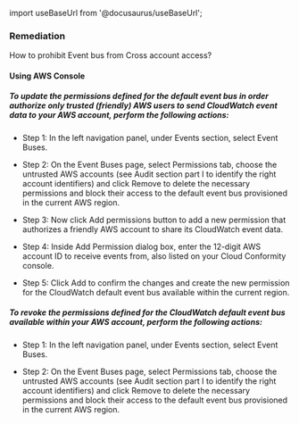 import useBaseUrl from '@docusaurus/useBaseUrl';

### Remediation
How to prohibit Event bus from Cross account access?

#### Using AWS Console

##### To update the permissions defined for the default event bus in order authorize only trusted (friendly) AWS users to send CloudWatch event data to your AWS account, perform the following actions:

- Step 1: In the left navigation panel, under Events section, select Event Buses.

- Step 2: On the Event Buses page, select Permissions tab, choose the untrusted AWS accounts (see Audit section part I to identify the right account identifiers) and click Remove to delete the necessary permissions and block their access to the default event bus provisioned in the current AWS region.

- Step 3: Now click Add permissions button to add a new permission that authorizes a friendly AWS account to share its CloudWatch event data.

- Step 4: Inside Add Permission dialog box, enter the 12-digit AWS account ID to receive events from, also listed on your Cloud Conformity console.

- Step 5: Click Add to confirm the changes and create the new permission for the CloudWatch default event bus available within the current region.

##### To revoke the permissions defined for the CloudWatch default event bus available within your AWS account, perform the following actions:

- Step 1: In the left navigation panel, under Events section, select Event Buses.

- Step 2: On the Event Buses page, select Permissions tab, choose the untrusted AWS accounts (see Audit section part I to identify the right account identifiers) and click Remove to delete the necessary permissions and block their access to the default event bus provisioned in the current AWS region.